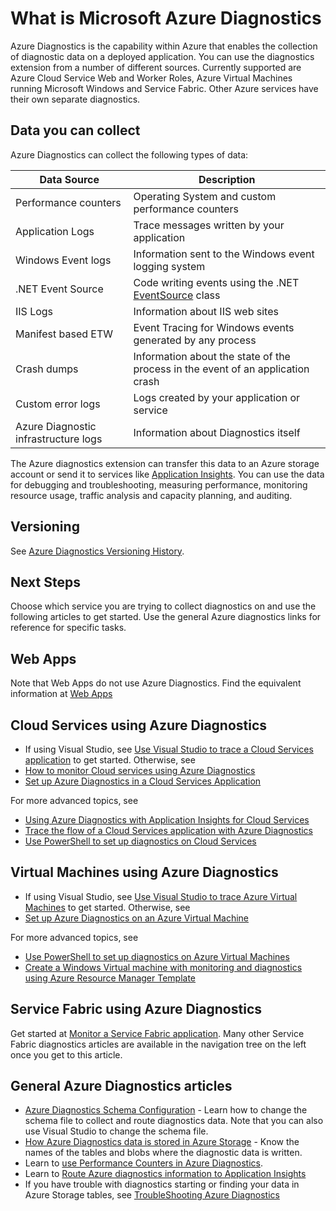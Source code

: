 <properties
	pageTitle="Overview of Azure Diagnostics"
	description="Use Azure diagnostics for debugging, measuring performance, monitoring, traffic analysis in cloud services, virtual machines and service fabric"
	services="multiple"
	documentationCenter=".net"
	authors="rboucher"
	manager="jwhit"
	editor=""/>

<tags
	ms.service="multiple"
	ms.workload="na"
	ms.tgt_pltfrm="na"
	ms.devlang="dotnet"
	ms.topic="article"
	ms.date="02/20/2016"
	ms.author="robb"/>


# What is Microsoft Azure Diagnostics


Azure Diagnostics is the capability within Azure that enables the collection of diagnostic data on a deployed application. You can use the diagnostics extension from a number of different sources. Currently supported are Azure Cloud Service Web and Worker Roles, Azure Virtual Machines running Microsoft Windows and Service Fabric. Other Azure services have their own separate diagnostics.

## Data you can collect

Azure Diagnostics can collect the following types of data:

Data Source|Description
---|---
Performance counters | Operating System and custom performance counters
Application Logs     | Trace messages written by your application
Windows Event logs   | Information sent to the Windows event logging system
.NET Event Source    | Code writing events using the .NET [EventSource](https://msdn.microsoft.com/library/system.diagnostics.tracing.eventsource.aspx) class
IIS Logs             | Information about IIS web sites
Manifest based ETW   | Event Tracing for Windows events generated by any process
Crash dumps          | Information about the state of the process in the event of an application crash
Custom error logs    | Logs created by your application or service
Azure Diagnostic infrastructure logs|Information about Diagnostics itself

The Azure diagnostics extension can transfer this data to an Azure storage account or send it to services like [Application Insights](./application-insights/app-insights-cloudservices.md). You can use the data for debugging and troubleshooting, measuring performance, monitoring resource usage, traffic analysis and capacity planning, and auditing.


## Versioning
See [Azure Diagnostics Versioning History](azure-diagnostics-versioning-history.md).

## Next Steps
Choose which service you are trying to collect diagnostics on and use the following articles to get started. Use the general Azure diagnostics links for reference for specific tasks.

## Web Apps
Note that Web Apps do not use Azure Diagnostics. Find the equivalent information at [Web Apps](./app-service-web/web-sites-enable-diagnostic-log.md)

## Cloud Services using Azure Diagnostics
- If using Visual Studio, see [Use Visual Studio to trace a Cloud Services application](./vs-azure-tools-debug-cloud-services-virtual-machines.md) to get started. Otherwise, see
- [How to monitor Cloud services using Azure Diagnostics](./cloud-services/cloud-services-how-to-monitor.md)
- [Set up Azure Diagnostics in a Cloud Services Application](./cloud-services/cloud-services-dotnet-diagnostics.md)

For more advanced topics, see
- [Using Azure Diagnostics with Application Insights for Cloud Services](./application-insights/app-insights-cloudservices.md)
- [Trace the flow of a Cloud Services application with Azure Diagnostics](./cloud-services/cloud-services-dotnet-diagnostics-trace-flow.md)
- [Use PowerShell to set up diagnostics on Cloud Services](./virtual-machines/virtual-machines-extensions-diagnostics-windows-powershell.md)


## Virtual Machines using Azure Diagnostics
- If using Visual Studio, see [Use Visual Studio to trace Azure Virtual Machines](./vs-azure-tools-debug-cloud-services-virtual-machines.md) to get started. Otherwise, see
- [Set up Azure Diagnostics on an Azure Virtual Machine](./virtual-machines-dotnet-diagnostics.md)

For more advanced topics, see
- [Use PowerShell to set up diagnostics on Azure Virtual Machines](./virtual-machines/virtual-machines-extensions-diagnostics-windows-powershell.md)
- [Create a Windows Virtual machine with monitoring and diagnostics using Azure Resource Manager Template](./virtual-machines/virtual-machines-extensions-diagnostics-windows-template.md)

## Service Fabric using Azure Diagnostics
Get started at [Monitor a Service Fabric application](./service-fabric/service-fabric-diagnostics-how-to-monitor-and-diagnose-services-locally.md). Many other Service Fabric diagnostics articles are available in the navigation tree on the left once you get to this article.

## General Azure Diagnostics articles
- [Azure Diagnostics Schema Configuration](https://msdn.microsoft.com/library/azure/mt634524.aspx) - Learn how to change the schema file to collect and route diagnostics data. Note that you can also use Visual Studio to change the schema file.
- [How Azure Diagnostics data is stored in Azure Storage](./cloud-services/cloud-services-dotnet-diagnostics-storage.md) - Know the names of the tables and blobs where the diagnostic data is written.
- Learn to [use Performance Counters in Azure Diagnostics](./cloud-services/cloud-services-dotnet-diagnostics-performance-counters.md).
- Learn to [Route Azure diagnostics information to Application Insights](./azure-diagnostics-configure-applicationinsights.md)
- If you have trouble with diagnostics starting or finding your data in Azure Storage tables, see [TroubleShooting Azure Diagnostics](./azure-diagnostics-troubleshooting.md)
